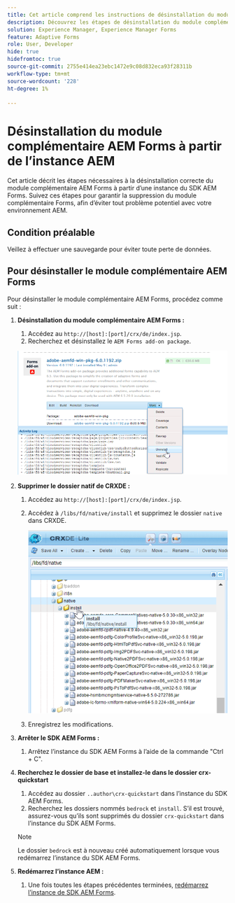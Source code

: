 ```yaml
---
title: Cet article comprend les instructions de désinstallation du module complémentaire Forms à l’aide de CRX Package Manager.
description: Découvrez les étapes de désinstallation du module complémentaire Forms à l’aide de CRX Package Manager.
solution: Experience Manager, Experience Manager Forms
feature: Adaptive Forms
role: User, Developer
hide: true
hidefromtoc: true
source-git-commit: 2755e414ea23ebc1472e9c08d832eca93f28311b
workflow-type: tm+mt
source-wordcount: '228'
ht-degree: 1%

---
```



# Désinstallation du module complémentaire AEM Forms à partir de l’instance AEM

Cet article décrit les étapes nécessaires à la désinstallation correcte du module complémentaire AEM Forms à partir d’une instance du SDK AEM Forms. Suivez ces étapes pour garantir la suppression du module complémentaire Forms, afin d’éviter tout problème potentiel avec votre environnement AEM.

## Condition préalable

Veillez à effectuer une sauvegarde pour éviter toute perte de données.

## Pour désinstaller le module complémentaire AEM Forms

Pour désinstaller le module complémentaire AEM Forms, procédez comme suit :

1. **Désinstallation du module complémentaire AEM Forms :**
   1. Accédez au `http://[host]:[port]/crx/de/index.jsp`.
   1. Recherchez et désinstallez le `AEM Forms add-on package`.

   ![Désinstaller le package](/help/forms/using/assets/uninstall-aem-forms-package.png)

1. **Supprimer le dossier natif de CRXDE :**
   1. Accédez au `http://[host]:[port]/crx/de/index.jsp`.
   1. Accédez à `/libs/fd/native/install` et supprimez le dossier `native` dans CRXDE.

      ![Supprimer le noeud natif de CRX/de](/help/forms/using/assets/native-install-folder-crxde.png)
   1. Enregistrez les modifications.

1. **Arrêter le SDK AEM Forms :**
   1. Arrêtez l’instance du SDK AEM Forms à l’aide de la commande &quot;Ctrl + C&quot;.

1. **Recherchez le dossier de base et installez-le dans le dossier crx-quickstart**
   1. Accédez au dossier `..author\crx-quickstart` dans l’instance du SDK AEM Forms.
   1. Recherchez les dossiers nommés `bedrock` et `install`.
S’il est trouvé, assurez-vous qu’ils sont supprimés du dossier `crx-quickstart` dans l’instance du SDK AEM Forms.

   >[!NOTE]
   >
   > Le dossier `bedrock` est à nouveau créé automatiquement lorsque vous redémarrez l’instance du SDK AEM Forms.

1. **Redémarrez l’instance AEM :**
   1. Une fois toutes les étapes précédentes terminées, [redémarrez l’instance de SDK AEM Forms](/help/forms/using/restart-aem-sdk.md).




